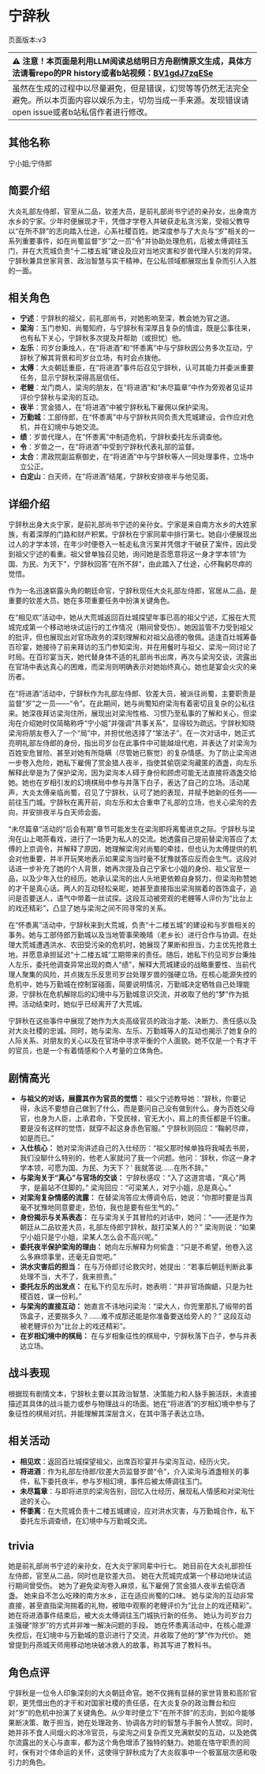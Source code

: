 # 宁辞秋
页面版本:v3
 

| :warning: 注意！本页面是利用LLM阅读总结明日方舟剧情原文生成，具体方法请看repo的PR history或者b站视频：[BV1gdJ7zqESe](https://www.bilibili.com/video/BV1gdJ7zqESe/)         |
|:----------------------------|
| 虽然在生成的过程中以尽量避免，但是错误，幻觉等等仍然无法完全避免。所以本页面内容以娱乐为主，切勿当成一手来源。发现错误请open issue或者b站私信作者进行修改。|



## 其他名称
宁小姐;宁侍郎
## 简要介绍
大炎礼部左侍郎，官至从二品，钦差大员，是前礼部尚书宁述的亲孙女，出身南方水乡的宁家。少年时便展现才干，凭借才学卷入并破获走私贪污案，受祖父教导以“在所不辞”的志向踏入仕途，心系社稷百姓。她深度参与了大炎与“岁”相关的一系列重要事件，如在尚蜀监督“岁”之一员“令”并协助处理危机，后被太傅调往玉门，并在大荒城负责“十二楼五城”建设及应对当地灾害和岁兽代理人引发的异常。宁辞秋兼具世家背景、政治智慧与实干精神，在公私领域都展现出复杂而引人入胜的一面。
## 相关角色
-   **宁述**：宁辞秋的祖父，前礼部尚书，对她影响至深，教会她为官之道。
-   **梁洵**：玉门参知、尚蜀知府，与宁辞秋有深厚且复杂的情谊，既是公事往来，也有私下关心，宁辞秋多次提及并帮助（或担忧）他。
-   **左乐**：司岁台秉烛人，在“将进酒”和“怀黍离”中与宁辞秋因公务多次互动，宁辞秋了解其背景和司岁台立场，有时会点拨他。
-   **太傅**：大炎朝廷重臣，在“将进酒”事件后召见宁辞秋，认可其能力并委派重要任务，显示宁辞秋深得高层信任。
-   **老鲤**：龙门商人，梁洵的朋友，在“将进酒”和“未尽篇章”中作为旁观者见证并评价宁辞秋与梁洵的互动。
-   **夜半**：赏金猎人，在“将进酒”中被宁辞秋私下雇佣以保护梁洵。
-   **万勤城**：工部侍郎，在“怀黍离”中与宁辞秋共同负责大荒城建设，合作应对危机，并在幻境中与她交流。
-   **绩**：岁兽代理人，在“怀黍离”中制造危机，宁辞秋委托左乐调查他。
-   **令**：岁兽之一，在“将进酒”中受到宁辞秋代表礼部的监督。
-   **太合**：肃政院副监察御史，在“将进酒”中与宁辞秋等人一同处理事件，立场中立公正。
-   **白定山**：白天师，在“将进酒”结尾，宁辞秋安排夜半与他见面。
## 详细介绍
宁辞秋出身大炎宁家，是前礼部尚书宁述的亲孙女。宁家是来自南方水乡的大姓家族，有着深厚的门路和财产积累。宁辞秋在宁家同辈中排行第七。她自小便展现出过人的才学本领，在年少时便卷入一桩走私贪污案并凭借才干破获了案件，因此受到祖父宁述的看重。祖父曾单独召见她，询问她是否愿意将这一身才学本领“为国、为民、为天下”，宁辞秋回答“在所不辞”，由此踏入了仕途，心怀鞠躬尽瘁的觉悟。

作为一名迅速崭露头角的朝廷命官，宁辞秋现任大炎礼部左侍郎，官居从二品，是重要的钦差大员。她在多项重要任务中扮演关键角色。

在“相见欢”活动中，她从大荒城返回百灶城探望年事已高的祖父宁述，汇报在大荒城完成第一个移动地块试运行的工作情况（期间曾受伤）。她因监管不力受到祖父的批评，但也展现出对官场政务的深刻理解和对祖父品德的敬佩。适逢百灶城筹备百珍宴，她接待了前来拜访的玉门参知梁洵，并在用餐时与祖父、梁洵一同讨论了时局。在百珍宴当天，她代替身体不适的礼部尚书出席，再次与梁洵交谈，流露出在官场中表达真心的困难，而梁洵则明确表示对她始终真心。她也是宴会火灾的亲历者。

在“将进酒”活动中，宁辞秋作为礼部左侍郎、钦差大员，被派往尚蜀，主要职责是监督“岁”之一员——“令”。在此期间，她与尚蜀知府梁洵有着密切且复杂的公私往来。她深夜拜访梁洵住所，展现出对梁洵性格、习惯乃至私事的了解和关心，但梁洵在介绍她时仅简略称呼“宁小姐”并强调“共事关系”，显得较为疏远。宁辞秋知晓梁洵将朋友卷入了一个“局”中，并担忧他选择了“笨法子”。在一次对话中，她正式亮明礼部左侍郎的身份，指出司岁台在此事件中可能越俎代庖，并表达了对梁洵为百姓安危冒险、甚至对她有所隐瞒（尽管她已察觉）的复杂情感。为了防止梁洵进一步卷入危险，她私下雇佣了赏金猎人夜半，指使其偷窃梁洵藏匿的酒盏，向左乐解释此举是为了保护梁洵，因为梁洵本人碍于身份和顾虑可能无法直接将酒盏交给她。她也在岁相引发的幻境棋局中参与并落下白子，表达了自己的立场。活动尾声，大炎太傅亲临尚蜀，召见了宁辞秋，认可了她的表现，并赋予她新的任务——前往玉门城。宁辞秋在离开前，向左乐和太合重申了礼部的立场，也关心梁洵的去向，并安排夜半与白天师会面。

“未尽篇章”活动的“后会有期”章节可能发生在梁洵即将离蜀进京之际。宁辞秋与梁洵在山上喝茶看戏，进行了一场更为私人的交流。她透露自己提前替梁洵答应了太傅的上京调令，并解释了原因，她理解梁洵对尚蜀的牵挂，但也认为太傅提供的机会对他重要，并半开玩笑地表示如果梁洵当时毫不犹豫就答应反而会生气。这段对话进一步补充了她的个人背景，她再次提及自己宁家七小姐的身份、祖父官至一品，以及少年入仕的经历。她承认梁洵的出人头地更依赖自身努力，但梁洵称赞她的才干是真心话。两人的互动轻松亲昵，她甚至直接指出梁洵揣着的首饰盒子，追问是否要送人，语气中带着一丝试探。这段互动被旁观的老鲤等人评价为“比台上的戏还精彩”，凸显了她与梁洵之间不同寻常的关系。

在“怀黍离”活动中，宁辞秋来到大荒城，负责“十二楼五城”的建设和与岁兽相关的事务。她与工部侍郎万勤城以及当地管事荣晚晴（老乡长）进行合作与协调。在处理大荒城遭遇洪水、农田受污染的危机时，她展现了果断和担当，力主优先抢救土地，并愿意承担延迟“十二楼五城”工期带来的责任。随后，她私下约见司岁台秉烛人左乐，委托他调查异常出现的商人“绩”，解释大荒城建设的战略重要性、当前代理人聚集的风险，并点拨左乐反思司岁台处理岁兽的强硬立场。在核心能源失控的危机中，她与万勤城在控制室碰面，简要说明情况，万勤城决定牺牲自己处理能源，宁辞秋在危机解除后的幻境中与万勤城意识交流，并收取了他的“梦”作为抵押。活动结束时，她似乎已经离开了大荒城。

宁辞秋在这些事件中展现了她作为大炎高级官员的政治才能、决断力、责任感以及对大炎社稷的忠诚。同时，她与梁洵、左乐、万勤城等人的互动也揭示了她复杂的人际关系、对朋友的关心以及在官场中寻求平衡的个人面貌。她不仅是一个有才干的官员，也是一个有着情感和个人考量的立体角色。
## 剧情高光
- **与祖父的对话，展露其作为官员的觉悟：** 祖父宁述教导她：“辞秋，你要记得，永远不要想自己做到了什么，而是要问自己没有做到什么。身为百姓父母官，也身为人臣，上承君命，下受民禄，官无大小，肩上的责任都是千钧重。要是没有这样的觉悟，就穿不起这身赤色官服。” 宁辞秋则回应：“鞠躬尽瘁，如是而已。”
- **入仕核心：** 她对梁洵讲述自己的入仕经历：“祖父那时候单独将我喊去书房，我们没聊什么特别的，他老人家就问了我一个问题。他问：‘辞秋，你这一身才学本领，可愿为国、为民、为天下？’ 我就答说......在所不辞。”
- **与梁洵关于“真心”与官场的交谈：** 宁辞秋感叹：“入了这道宫墙，“真心”两字，是最站不住脚的。” 梁洵回应：“可梁某人，对宁小姐，总是真心。”
- **对梁洵复杂情感的流露：** 在替梁洵答应太傅调令后，她说：“你那时要是当真毫不犹豫地同意要走，恐怕，我也是要有些生气的。”
- **身份揭示与关系表态：** 在与梁洵关于其冒险的对话中，她问：“——还是作为朝廷从二品钦差大员，礼部左侍郎宁辞秋，敲打梁某人的？” 梁洵则说：“如果宁小姐只是宁小姐，梁某人怎么会不高兴呢。”
- **委托夜半保护梁洵的理由：** 她向左乐解释为何偷盏：“只是不希望，他卷入这么多麻烦事里，还毫无自觉吧。”
- **洪水灾害后的担当：** 在与万侍郎讨论救灾时，她提出：“若事后朝廷判断此事处理不当，大不了，我来担责。”
- **委托左乐的出发点：** 在私下约见左乐时，她表明：“并非官场龾龉，只是为社稷百姓，谋一份利。”
- **与梁洵的直接互动：** 她直言不讳地问梁洵：“梁大人，你兜里那扎了缎带的首饰盒子，还要揣多久？......难不成那还能是你准备要送给旁人的？” 这段互动被老鲤评价为“比台上的戏还精彩”。
- **在岁相幻境中的棋局：** 在与岁相象征性的棋局中，宁辞秋落下白子，参与并表达立场。
## 战斗表现
根据现有剧情文本，宁辞秋主要以其政治智慧、决策能力和人脉手腕活跃，未直接描述其具体的战斗能力或参与物理战斗的场面。她在“将进酒”的岁相幻境中参与了象征性的棋局对抗，并能理解其深层含义，在其中落子表达立场。
## 相关活动
-   **相见欢**：返回百灶城探望祖父，出席百珍宴并与梁洵互动，经历火灾。
-   **将进酒**：作为礼部左侍郎/钦差大员监督岁兽“令”，介入梁洵与酒盏相关的事件，私下委托夜半，参与岁相幻境，事件后被太傅调往玉门。
-   **未尽篇章**：与即将进京的梁洵告别，回忆入仕经历，展现私人情感和对梁洵仕途的关心。
-   **怀黍离**：在大荒城负责十二楼五城建设，应对洪水灾害，与万勤城合作，私下委托左乐调查绩，在幻境中与万勤城交流。
## trivia
她是前礼部尚书宁述的亲孙女，在大炎宁家同辈中行七。
她目前在大炎礼部担任左侍郎，官至从二品，同时也是钦差大员。
她在大荒城完成第一个移动地块试运行期间曾受伤。
她为了避免梁洵卷入麻烦，私下雇佣了赏金猎人夜半去偷窃酒盏。
她来自不怎么吃辣的南方水乡，正在适应尚蜀的口味。
她与梁洵的互动非常直接，甚至直指梁洵揣着的礼物，被暗中观察的老鲤评价为“比台上的戏还精彩”。
她在将进酒事件结束后，被大炎太傅调往玉门城执行新的任务。
她认为司岁台力主强硬“除岁”的方式并非唯一解决问题的手段。
她在怀黍离活动中，在核心能源失控后，在幻境中与万勤城的意识进行了交流，并收取了他的“梦”作为代价。
她曾提到丹燕城天师用移动地块破冰救人的故事，称其写进了教科书。
## 角色点评
宁辞秋是一位令人印象深刻的大炎朝廷命官。她不仅拥有显赫的家世背景和高阶官职，更凭借出色的才干和对国家社稷的责任感，在大炎复杂的政治舞台和应对“岁”的危机中扮演了关键角色。从少年时便立下“在所不辞”的志向，到如今能够果断决策、敢于担当，她在处理政务、协调各方时的智慧与手腕令人赞叹。同时，她并非不食人间烟火的冰冷官员，与梁洵之间复杂而又充满默契的互动，以及她偶尔流露出的关心与直率，都为这个角色增添了独特的魅力。她能在恪守职责的同时，保有对个体命运的关怀，这使得宁辞秋成为了大炎叙事中一个极富层次感和吸引力的角色。